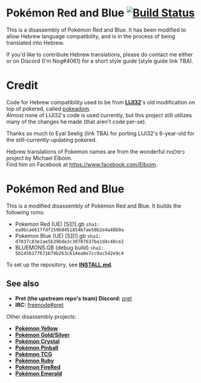 # Pokémon Red and Blue [![Build Status][travis-badge]][travis]

This is a disassembly of Pokémon Red and Blue.
It has been modified to allow Hebrew language compatibility,
and is in the process of being translated into Hebrew.

If you'd like to contribute Hebrew translations, please do contact
me either or on Discord (I'm Nog#4061) for a short style guide (style guide
link TBA).

# Credit


Code for Hebrew compatibility used to be from
[**LIJI32**](https://github.com/LIJI32)'s old modification on top
of pokered, called [pokeadom](https://github.com/LIJI32/pokeadom).\
Almost none of LIJI32's code is used currently, but this project still utilizes many of the changes he made (that aren't code per-se).

Thanks so much to Eyal Seelig (link TBA) for porting LIJI32's
6-year-old for the still-currently-updating pokered.

Hebrew translations of Pokemon names are from the wonderful כיסלצות project by Michael Elboim.\
Find him on Facebook at https://www.facebook.com/Elboim.

# Pokémon Red and Blue

This is a modified disassembly of Pokémon Red and Blue.
It builds the following roms:

- Pokemon Red (UE) [S][!].gb `sha1: ea9bcae617fdf159b045185467ae58b2e4a48b9a`
- Pokemon Blue (UE) [S][!].gb `sha1: d7037c83e1ae5b39bde3c30787637ba1d4c48ce2`
- BLUEMONS.GB (debug build) `sha1: 5b1456177671b79b263c614ea0e7cc9ac542e9c4`

To set up the repository, see [**INSTALL.md**](INSTALL.md).


## See also

- **Pret (the upstream repo's team) Discord:** [pret][discord]
- **IRC:** [freenode#pret][irc]

Other disassembly projects:

- [**Pokémon Yellow**][pokeyellow]
- [**Pokémon Gold/Silver**][pokegold]
- [**Pokémon Crystal**][pokecrystal]
- [**Pokémon Pinball**][pokepinball]
- [**Pokémon TCG**][poketcg]
- [**Pokémon Ruby**][pokeruby]
- [**Pokémon FireRed**][pokefirered]
- [**Pokémon Emerald**][pokeemerald]

[pokeyellow]: https://github.com/pret/pokeyellow
[pokegold]: https://github.com/pret/pokegold
[pokecrystal]: https://github.com/pret/pokecrystal
[pokepinball]: https://github.com/pret/pokepinball
[poketcg]: https://github.com/pret/poketcg
[pokeruby]: https://github.com/pret/pokeruby
[pokefirered]: https://github.com/pret/pokefirered
[pokeemerald]: https://github.com/pret/pokeemerald
[discord]: https://discord.gg/d5dubZ3
[irc]: https://kiwiirc.com/client/irc.freenode.net/?#pret
[travis]: https://travis-ci.org/pret/pokered
[travis-badge]: https://travis-ci.org/pret/pokered.svg?branch=master
